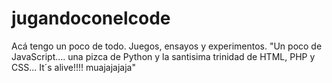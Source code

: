# jugandoconelcode
Acá tengo un poco de todo.  Juegos, ensayos y experimentos.    "Un poco de JavaScript.... una pizca de Python y la santisima trinidad de HTML, PHP y CSS...    It´s alive!!!!  muajajajaja"   
